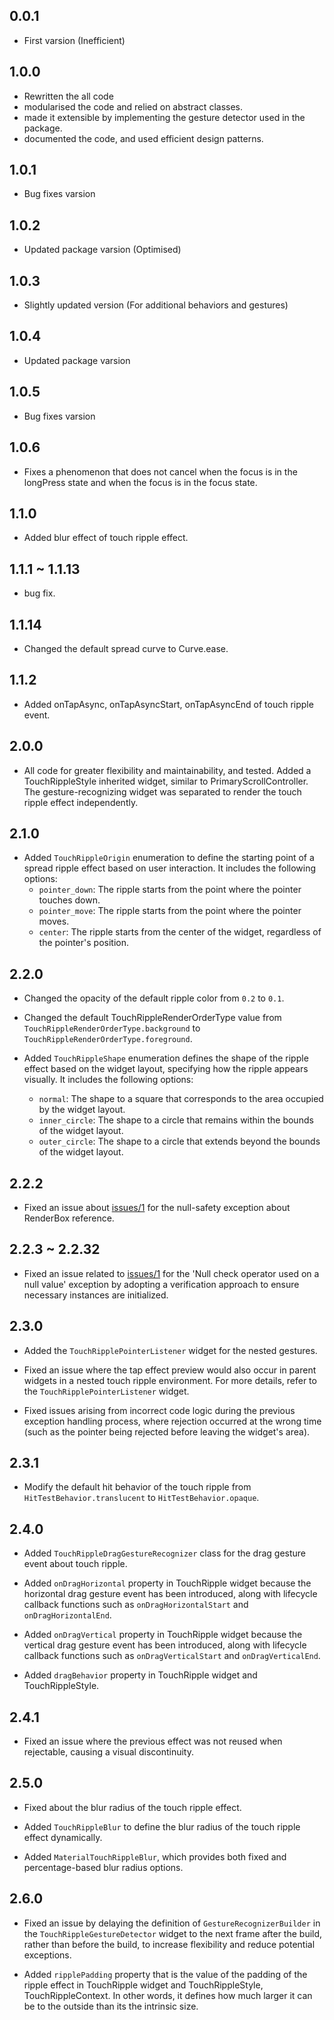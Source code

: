 ## 0.0.1
- First varsion (Inefficient)

## 1.0.0
- Rewritten the all code
- modularised the code and relied on abstract classes.
- made it extensible by implementing the gesture detector used in the package.
- documented the code, and used efficient design patterns.

## 1.0.1
- Bug fixes varsion

## 1.0.2
- Updated package varsion (Optimised)

## 1.0.3
- Slightly updated version (For additional behaviors and gestures)

## 1.0.4
- Updated package varsion

## 1.0.5
- Bug fixes varsion

## 1.0.6
- Fixes a phenomenon that does not cancel when the focus is in the longPress state and when the focus is in the focus state.

## 1.1.0
- Added blur effect of touch ripple effect.

## 1.1.1 ~ 1.1.13
- bug fix.

## 1.1.14
- Changed the default spread curve to Curve.ease.

## 1.1.2
- Added onTapAsync, onTapAsyncStart, onTapAsyncEnd of touch ripple event.

## 2.0.0
- All code for greater flexibility and maintainability, and tested. Added a TouchRippleStyle inherited widget, similar to PrimaryScrollController. The gesture-recognizing widget was separated to render the touch ripple effect independently.

## 2.1.0
- Added `TouchRippleOrigin` enumeration to define the starting point of a spread ripple effect based on user interaction. It includes the following options:
  - `pointer_down`: The ripple starts from the point where the pointer touches down.
  - `pointer_move`: The ripple starts from the point where the pointer moves.
  - `center`: The ripple starts from the center of the widget, regardless of the pointer's position.

## 2.2.0
- Changed the opacity of the default ripple color from `0.2` to `0.1`.

- Changed the default TouchRippleRenderOrderType value from `TouchRippleRenderOrderType.background` to `TouchRippleRenderOrderType.foreground`.

- Added `TouchRippleShape` enumeration defines the shape of the ripple effect based on the widget layout, specifying how the ripple appears visually. It includes the following options:
  - `normal`: The shape to a square that corresponds to the area occupied by the widget layout.
  - `inner_circle`: The shape to a circle that remains within the bounds of the widget layout.
  - `outer_circle`: The shape to a circle that extends beyond the bounds of the widget layout.

## 2.2.2
- Fixed an issue about [issues/1](https://github.com/MTtankkeo/flutter_touch_ripple/issues/1) for the null-safety exception about RenderBox reference.

## 2.2.3 ~ 2.2.32
- Fixed an issue related to [issues/1](https://github.com/MTtankkeo/flutter_touch_ripple/issues/1) for the 'Null check operator used on a null value' exception by adopting a verification approach to ensure necessary instances are initialized.

## 2.3.0
- Added the `TouchRipplePointerListener` widget for the nested gestures.

- Fixed an issue where the tap effect preview would also occur in parent widgets in a nested touch ripple environment. For more details, refer to the `TouchRipplePointerListener` widget.

- Fixed issues arising from incorrect code logic during the previous exception handling process, where rejection occurred at the wrong time (such as the pointer being rejected before leaving the widget's area).

## 2.3.1
- Modify the default hit behavior of the touch ripple from `HitTestBehavior.translucent` to `HitTestBehavior.opaque`.

## 2.4.0
- Added `TouchRippleDragGestureRecognizer` class for the drag gesture event about touch ripple.

- Added `onDragHorizontal` property in TouchRipple widget because the horizontal drag gesture event has been introduced, along with lifecycle callback functions such as `onDragHorizontalStart` and `onDragHorizontalEnd`.

- Added `onDragVertical` property in TouchRipple widget because the vertical drag gesture event has been introduced, along with lifecycle callback functions such as `onDragVerticalStart` and `onDragVerticalEnd`.

- Added `dragBehavior` property in TouchRipple widget and TouchRippleStyle.

## 2.4.1
- Fixed an issue where the previous effect was not reused when rejectable, causing a visual discontinuity.

## 2.5.0
- Fixed about the blur radius of the touch ripple effect.

- Added `TouchRippleBlur` to define the blur radius of the touch ripple effect dynamically.

- Added `MaterialTouchRippleBlur`, which provides both fixed and percentage-based blur radius options.

## 2.6.0
- Fixed an issue by delaying the definition of `GestureRecognizerBuilder` in the `TouchRippleGestureDetector` widget to the next frame after the build, rather than before the build, to increase flexibility and reduce potential exceptions.

- Added `ripplePadding` property that is the value of the padding of the ripple effect in TouchRipple widget and TouchRippleStyle, TouchRippleContext. In other words, it defines how much larger it can be to the outside than its the intrinsic size.